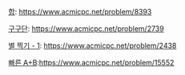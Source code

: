 [합](../../백준/8393_합.js): https://www.acmicpc.net/problem/8393

[구구단](../../백준/2739_구구단.js): https://www.acmicpc.net/problem/2739

[별 찍기 - 1](../../백준/2438_별_찍기_1.js): https://www.acmicpc.net/problem/2438

[빠른 A+B](../../백준/15552_빠른_A+B.js):https://www.acmicpc.net/problem/15552
